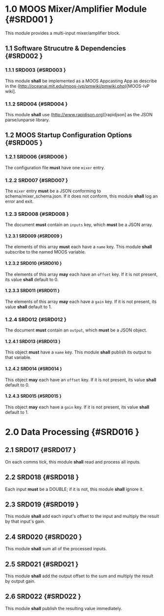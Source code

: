 # 1.0 MOOS Mixer/Amplifier Module {#SRD001 }

This module provides a multi-input mixer/amplifier block.

## 1.1 Software Strucutre & Dependencies {#SRD002 }

### 1.1.1 SRD003 {#SRD003 }

This module **shall** be implemented as a MOOS Appcasting App as describe in the (http://oceanai.mit.edu/moos-ivp/pmwiki/pmwiki.php)[MOOS-IvP wiki].

### 1.1.2 SRD004 {#SRD004 }

This module **shall** use (http://www.rapidjson.org)[rapidjson] as the JSON parse/unparse library.

## 1.2 MOOS Startup Configuration Options {#SRD005 }

### 1.2.1 SRD006 {#SRD006 }

The configuration file **must** have one ```mixer``` entry.

### 1.2.2 SRD007 {#SRD007 }

The ```mixer``` entry **must** be a JSON conforming to schema/mixer_schema.json. If it does not conform, this module **shall** log an error and exit.

### 1.2.3 SRD008 {#SRD008 }

 The document **must** contain an ```inputs``` key, which **must** be a JSON array.

#### 1.2.3.1 SRD009 {#SRD009 }

The elements of this array **must** each have a ```name``` key. This module **shall** subscribe to the named MOOS variable.

#### 1.2.3.2 SRD010 {#SRD010 }

The elements of this array **may** each have an ```offset``` key. If it is not present, its value **shall** default to 0.

#### 1.2.3.3 SRD011 {#SRD011 }

The elements of this array **may** each have a ```gain``` key. If it is not present, its value **shall** default to 1.

### 1.2.4 SRD012 {#SRD012 }

The document **must** contain an ```output```, which **must** be a JSON object.

#### 1.2.4.1 SRD013 {#SRD013 }

This object **must** have a ```name``` key. This module **shall** publish its output to that variable.

#### 1.2.4.2 SRD014 {#SRD014 }

This object **may** each have an ```offset``` key. If it is not present, its value **shall** default to 0.

#### 1.2.4.3 SRD015 {#SRD015 }

This object **may** each have a ```gain``` key. If it is not present, its value **shall** default to 1.

# 2.0 Data Processing {#SRD016 }

## 2.1 SRD017 {#SRD017 }

On each comms tick, this module **shall** read and process all inputs.

## 2.2 SRD018 {#SRD018 }

Each input **must** be a DOUBLE; if it is not, this module **shall** ignore it.

## 2.3 SRD019 {#SRD019 }

This module **shall** add each input's offset to the input and multiply the result by that input's gain.

## 2.4 SRD020 {#SRD020 }

This module **shall** sum all of the processed inputs.

## 2.5 SRD021 {#SRD021 }

This module **shall** add the output offset to the sum and multiply the result by output gain.

## 2.6 SRD022 {#SRD022 }

This module **shall** publish the resulting value immediately.

